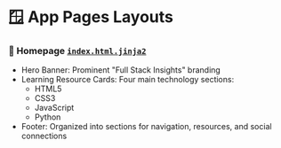 # 🪟 App Pages Layouts

### 🏡 Homepage [`index.html.jinja2`](./templates/index.html.jinja2)
- Hero Banner: Prominent "Full Stack Insights" branding
- Learning Resource Cards: Four main technology sections:
    - HTML5
    - CSS3
    - JavaScript
    - Python
- Footer: Organized into sections for navigation, resources, and social connections